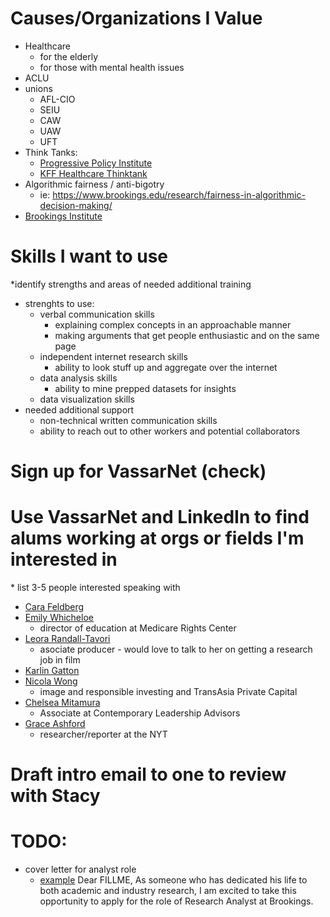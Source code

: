 # Causes/Organizations I Value
+ Healthcare
  + for the elderly
  + for those with mental health issues
+ ACLU
+ unions
  + AFL-CIO
  + SEIU
  + CAW
  + UAW
  + UFT
+ Think Tanks:
  + [Progressive Policy Institute](https://www.progressivepolicy.org/about/jobs/)
  + [KFF Healthcare Thinktank](https://www.kff.org/employment-opportunities/ )
+ Algorithmic fairness / anti-bigotry
  + ie: https://www.brookings.edu/research/fairness-in-algorithmic-decision-making/
+ [Brookings Institute](https://careers-brookings.icims.com/jobs/search?ss=1&hashed=-435682078)

# Skills I want to use
\*identify strengths and areas of needed additional training
+ strenghts to use:
  + verbal communication skills
    + explaining complex concepts in an approachable manner
    + making arguments that get people enthusiastic and on the same page
  + independent internet research skills
    + ability to look stuff up and aggregate over the internet
  + data analysis skills
    + ability to mine prepped datasets for insights
  + data visualization skills
+ needed additional support
  + non-technical written communication skills
  + ability to reach out to other workers and potential collaborators

# Sign up for VassarNet (check)
# Use VassarNet and LinkedIn to find alums working at orgs or fields I'm interested in
\* list 3-5 people interested speaking with
+ [Cara Feldberg](https://www.linkedin.com/in/cara-feldberg-phd-71a10a191/)
+ [Emily Whicheloe](https://www.linkedin.com/in/emily-whicheloe-75a16591/)
  + director of education at Medicare Rights Center
+ [Leora Randall-Tavori](https://www.linkedin.com/in/leora-randall-tavori-63b46a121/)
  + asociate producer - would love to talk to her on getting a research job in film
+ [Karlin Gatton](https://www.linkedin.com/in/karlin-gatton/)
+ [Nicola Wong](https://www.linkedin.com/in/nicolaxwong/)
  + image and responsible investing and TransAsia Private Capital
+ [Chelsea Mitamura](https://www.linkedin.com/in/chelsea-mitamura-ph-d-a3198595/)
  + Associate at Contemporary Leadership Advisors
+ [Grace Ashford](https://www.linkedin.com/in/graceashford/)
  + researcher/reporter at the NYT

# Draft intro email to one to review with Stacy

# TODO:
+ cover letter for analyst role
  + [example](https://www.slideshare.net/paulgarcia658/research-analyst-cover-letter)
Dear FILLME,
As someone who has dedicated his life to both academic and industry research, I am excited to take this opportunity to apply for the role of Research Analyst at Brookings.

